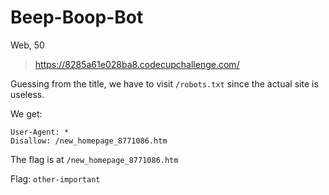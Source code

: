 # Beep-Boop-Bot
Web, 50

> https://8285a61e028ba8.codecupchallenge.com/

Guessing from the title, we have to visit `/robots.txt` since the actual site is useless.

We get:

```
User-Agent: *
Disallow: /new_homepage_8771086.htm
```

The flag is at `/new_homepage_8771086.htm`

Flag: `other-important`
